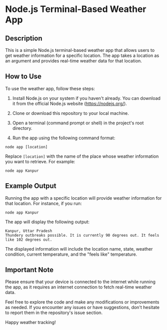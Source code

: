 # Node.js Terminal-Based Weather App

## Description

This is a simple Node.js terminal-based weather app that allows users to get weather information for a specific location. The app takes a location as an argument and provides real-time weather data for that location.

## How to Use

To use the weather app, follow these steps:

1. Install Node.js on your system if you haven't already. You can download it from the official Node.js website (https://nodejs.org/).

2. Clone or download this repository to your local machine.

3. Open a terminal (command prompt or shell) in the project's root directory.

4. Run the app using the following command format:

```
node app [location]
```

Replace `[location]` with the name of the place whose weather information you want to retrieve. For example:

```
node app Kanpur
```

## Example Output

Running the app with a specific location will provide weather information for that location. For instance, if you run:

```
node app Kanpur
```

The app will display the following output:

```
Kanpur, Uttar Pradesh
Thundery outbreaks possible. It is currently 90 degrees out. It feels like 102 degrees out.
```

The displayed information will include the location name, state, weather condition, current temperature, and the "feels like" temperature.

## Important Note

Please ensure that your device is connected to the internet while running the app, as it requires an internet connection to fetch real-time weather data.

Feel free to explore the code and make any modifications or improvements as needed. If you encounter any issues or have suggestions, don't hesitate to report them in the repository's issue section.

Happy weather tracking!
